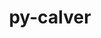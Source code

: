 ---
title: "py-calver"
layout: cache
categories: [package, develop-2025-03-16]
meta: {"compilers": ["apple-clang@=16.0.0", "gcc@=10.5.0", "gcc@=11.1.0", "gcc@=11.4.0", "gcc@=13.2.0", "gcc@=13.3.0", "gcc@=7.5.0", "oneapi@=2024.2.1"], "num_specs": 24, "num_specs_by_stack": {"data-vis-sdk": 1, "developer-tools-aarch64-linux-gnu": 1, "developer-tools-darwin": 1, "developer-tools-x86_64_v3-linux-gnu": 1, "e4s": 4, "e4s-neoverse-v2": 1, "e4s-oneapi": 4, "hep": 1, "ml-darwin-aarch64-mps": 3, "ml-linux-aarch64-cpu": 3, "ml-linux-aarch64-cuda": 3, "ml-linux-x86_64-cpu": 3, "ml-linux-x86_64-cuda": 3, "ml-linux-x86_64-rocm": 2, "radiuss": 2, "root": 24}, "oss": ["centos7", "rhel8", "sequoia", "ubuntu18.04", "ubuntu20.04", "ubuntu22.04", "ubuntu24.04"], "platforms": ["darwin", "linux"], "stacks": ["data-vis-sdk", "developer-tools-aarch64-linux-gnu", "developer-tools-darwin", "developer-tools-x86_64_v3-linux-gnu", "e4s", "e4s-neoverse-v2", "e4s-oneapi", "hep", "ml-darwin-aarch64-mps", "ml-linux-aarch64-cpu", "ml-linux-aarch64-cuda", "ml-linux-x86_64-cpu", "ml-linux-x86_64-cuda", "ml-linux-x86_64-rocm", "radiuss", "root"], "targets": ["aarch64", "neoverse_v2", "x86_64_v3"], "versions": ["2022.6.26"]}
spec_details: [{"compiler": "oneapi@=2024.2.1", "hash": "2bk5cbbatv7afxlzafrby6yarmbzsqy6", "os": "ubuntu22.04", "platform": "linux", "size": "-", "stacks": ["e4s-oneapi", "root"], "target": "x86_64_v3", "variants": ["build_system=python_pip"], "versions": ["2022.6.26"]}, {"compiler": "apple-clang@=16.0.0", "hash": "3ei4wk57xy2domylckqz4vcxrpqczrnc", "os": "sequoia", "platform": "darwin", "size": "-", "stacks": ["ml-darwin-aarch64-mps", "root"], "target": "aarch64", "variants": ["build_system=python_pip"], "versions": ["2022.6.26"]}, {"compiler": "gcc@=11.1.0", "hash": "4cxk32547q3dm447tjghgzeav44hubq2", "os": "ubuntu20.04", "platform": "linux", "size": "-", "stacks": ["data-vis-sdk", "root"], "target": "x86_64_v3", "variants": ["build_system=python_pip"], "versions": ["2022.6.26"]}, {"compiler": "gcc@=11.4.0", "hash": "4exw7utiwu47wugpm4nlg3jbdwbf2mip", "os": "ubuntu22.04", "platform": "linux", "size": "-", "stacks": ["e4s", "root"], "target": "x86_64_v3", "variants": ["build_system=python_pip"], "versions": ["2022.6.26"]}, {"compiler": "oneapi@=2024.2.1", "hash": "5pxkodffygqafmq5t6iwyb5eurvoszuy", "os": "ubuntu22.04", "platform": "linux", "size": "-", "stacks": ["e4s-oneapi", "root"], "target": "x86_64_v3", "variants": ["build_system=python_pip"], "versions": ["2022.6.26"]}, {"compiler": "oneapi@=2024.2.1", "hash": "7wfmn7y4aonv2yrgdow7iuxj2kjopmi4", "os": "ubuntu22.04", "platform": "linux", "size": "-", "stacks": ["e4s-oneapi", "root"], "target": "x86_64_v3", "variants": ["build_system=python_pip"], "versions": ["2022.6.26"]}, {"compiler": "gcc@=11.4.0", "hash": "apdofj6ksv6yfpll6ibkfccavlnfgvvw", "os": "ubuntu22.04", "platform": "linux", "size": "-", "stacks": ["e4s", "root"], "target": "x86_64_v3", "variants": ["build_system=python_pip"], "versions": ["2022.6.26"]}, {"compiler": "gcc@=11.4.0", "hash": "d3k7fskz3r7xapc53qdthawdbjhaeaj2", "os": "ubuntu22.04", "platform": "linux", "size": "-", "stacks": ["e4s-neoverse-v2", "root"], "target": "neoverse_v2", "variants": ["build_system=python_pip"], "versions": ["2022.6.26"]}, {"compiler": "gcc@=13.2.0", "hash": "dfrtca7zjjetqwijlmzyhco4oqlhsirf", "os": "ubuntu24.04", "platform": "linux", "size": "-", "stacks": ["ml-linux-x86_64-cpu", "ml-linux-x86_64-cuda", "ml-linux-x86_64-rocm", "root"], "target": "x86_64_v3", "variants": ["build_system=python_pip"], "versions": ["2022.6.26"]}, {"compiler": "gcc@=13.2.0", "hash": "elpnp4ktljmp5ckhx36yklkp2vkcpeae", "os": "ubuntu24.04", "platform": "linux", "size": "-", "stacks": ["ml-linux-aarch64-cpu", "ml-linux-aarch64-cuda", "root"], "target": "aarch64", "variants": ["build_system=python_pip"], "versions": ["2022.6.26"]}, {"compiler": "gcc@=13.2.0", "hash": "gdodopupao43dxx77kq3i6dpzv5t2igf", "os": "ubuntu24.04", "platform": "linux", "size": "-", "stacks": ["ml-linux-x86_64-cpu", "ml-linux-x86_64-cuda", "ml-linux-x86_64-rocm", "root"], "target": "x86_64_v3", "variants": ["build_system=python_pip"], "versions": ["2022.6.26"]}, {"compiler": "apple-clang@=16.0.0", "hash": "i65j7tp5umrh45vabtdkwcyiv77a3wou", "os": "sequoia", "platform": "darwin", "size": "-", "stacks": ["ml-darwin-aarch64-mps", "root"], "target": "aarch64", "variants": ["build_system=python_pip"], "versions": ["2022.6.26"]}, {"compiler": "gcc@=7.5.0", "hash": "jn4bbycmqirxdbiclmb2codkzzyac5pf", "os": "ubuntu18.04", "platform": "linux", "size": "-", "stacks": ["radiuss", "root"], "target": "x86_64_v3", "variants": ["build_system=python_pip"], "versions": ["2022.6.26"]}, {"compiler": "apple-clang@=16.0.0", "hash": "kpkhieucalmda2pprqmvttjf5bdmhxip", "os": "sequoia", "platform": "darwin", "size": "-", "stacks": ["developer-tools-darwin", "ml-darwin-aarch64-mps", "root"], "target": "aarch64", "variants": ["build_system=python_pip"], "versions": ["2022.6.26"]}, {"compiler": "gcc@=13.2.0", "hash": "lwwmgra6myd24mpwyrq3ztyjwjfzbkmf", "os": "ubuntu24.04", "platform": "linux", "size": "-", "stacks": ["ml-linux-aarch64-cpu", "ml-linux-aarch64-cuda", "root"], "target": "aarch64", "variants": ["build_system=python_pip"], "versions": ["2022.6.26"]}, {"compiler": "gcc@=7.5.0", "hash": "lzg2nq2ah3eeqzgy2jkdm2cqsdtxub6h", "os": "ubuntu18.04", "platform": "linux", "size": "-", "stacks": ["radiuss", "root"], "target": "x86_64_v3", "variants": ["build_system=python_pip"], "versions": ["2022.6.26"]}, {"compiler": "oneapi@=2024.2.1", "hash": "nycqh7fdajdzpi36kfpvsx7jrfhlf4hp", "os": "ubuntu22.04", "platform": "linux", "size": "-", "stacks": ["e4s-oneapi", "root"], "target": "x86_64_v3", "variants": ["build_system=python_pip"], "versions": ["2022.6.26"]}, {"compiler": "gcc@=13.3.0", "hash": "qytvuqc7on7q4g5pw76vsozpzr2lw45z", "os": "rhel8", "platform": "linux", "size": "-", "stacks": ["developer-tools-aarch64-linux-gnu", "root"], "target": "aarch64", "variants": ["build_system=python_pip"], "versions": ["2022.6.26"]}, {"compiler": "gcc@=13.2.0", "hash": "sr66zbu263tofgyzpxnaejpznlt4h2za", "os": "ubuntu24.04", "platform": "linux", "size": "-", "stacks": ["ml-linux-aarch64-cpu", "ml-linux-aarch64-cuda", "root"], "target": "aarch64", "variants": ["build_system=python_pip"], "versions": ["2022.6.26"]}, {"compiler": "gcc@=13.2.0", "hash": "v3kqx3vdhgb252knsndyacgge7qk4rsj", "os": "ubuntu24.04", "platform": "linux", "size": "-", "stacks": ["ml-linux-x86_64-cpu", "ml-linux-x86_64-cuda", "root"], "target": "x86_64_v3", "variants": ["build_system=python_pip"], "versions": ["2022.6.26"]}, {"compiler": "gcc@=11.4.0", "hash": "v6atbphufzn3uqmslflpj5vax57buo2m", "os": "ubuntu22.04", "platform": "linux", "size": "-", "stacks": ["e4s", "root"], "target": "x86_64_v3", "variants": ["build_system=python_pip"], "versions": ["2022.6.26"]}, {"compiler": "gcc@=11.4.0", "hash": "wkt5ncqtga6ul6ezkxkmmxjbb3xap6se", "os": "ubuntu22.04", "platform": "linux", "size": "-", "stacks": ["e4s", "root"], "target": "x86_64_v3", "variants": ["build_system=python_pip"], "versions": ["2022.6.26"]}, {"compiler": "gcc@=11.4.0", "hash": "wu272ku5yccafulhr73rdd3kake4is6e", "os": "ubuntu22.04", "platform": "linux", "size": "-", "stacks": ["hep", "root"], "target": "x86_64_v3", "variants": ["build_system=python_pip"], "versions": ["2022.6.26"]}, {"compiler": "gcc@=10.5.0", "hash": "znz47xkxqo4zugadi6adarazi4zjudya", "os": "centos7", "platform": "linux", "size": "-", "stacks": ["developer-tools-x86_64_v3-linux-gnu", "root"], "target": "x86_64_v3", "variants": ["build_system=python_pip"], "versions": ["2022.6.26"]}]
---